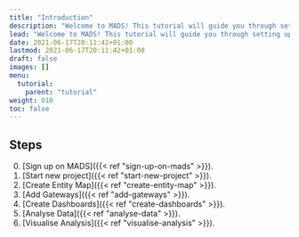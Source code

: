 ```yaml
---
title: "Introduction"
description: "Welcome to MADS! This tutorial will guide you through setting up and deploying your first MADS project."
lead: "Welcome to MADS! This tutorial will guide you through setting up and deploying your first MADS project."
date: 2021-06-17T20:11:42+01:00
lastmod: 2021-06-17T20:11:42+01:00
draft: false
images: []
menu:
  tutorial:
    parent: "tutorial"
weight: 010
toc: false
---
```


## Steps

0. [Sign up on MADS]({{< ref "sign-up-on-mads" >}}). <!-- Install Node.js to get started with Doks. -->
1. [Start new project]({{< ref "start-new-project" >}}). <!-- Create a new site, change directories, install dependencies, and start development server. -->
2. [Create Entity Map]({{< ref "create-entity-map" >}}). <!-- Set configuration for Meta data, Images, Footer, Alert, and Edit page. -->
3. [Add Gateways]({{< ref "add-gateways" >}}). <!-- Customize the homepage, add a blog post, and add a documentation page. -->
4. [Create Dashboards]({{< ref "create-dashboards" >}}). <!-- Add pages or links to the main, social, docs, or footer menu. -->
5. [Analyse Data]({{< ref "analyse-data" >}}). <!-- Add a small or large image with a Doks shortcode. Images are lazyloaded, blurred up, and responsive. -->
6. [Visualise Analysis]({{< ref "visualise-analysis" >}}). <!-- Deploy your Doks site to Netlify or any other static web host.
 -->
